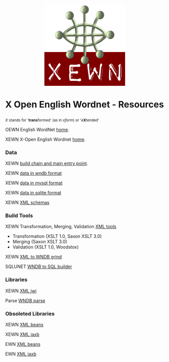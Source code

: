 <p align="center">
<img width="256" height="256" src="images/xewn2.png">
</p>

# X Open English Wordnet - Resources

<p>
<sub>
<i>X</i> stands for '<b>trans</b>formed' (as in <i>xform</i>) or 'e<b>X</b>tended'</b>
</sub>
</p>

OEWN English WordNet [home](https://github.com/globalwordnet/english-wordnet).

XEWN X-Open English Wordnet [home](https://github.com/x-englishwordnet).

### Data

XEWN [build chain and main entry point](https://github.com/x-englishwordnet/xewn).

XEWN [data in wndb format](https://github.com/x-englishwordnet/wndb)

XEWN [data in mysql format](https://github.com/x-englishwordnet/mysql)

XEWN [data in sqlite format](https://github.com/x-englishwordnet/sqlite)

XEWN [XML schemas](https://github.com/x-englishwordnet/schemas)

### Build Tools

XEWN Transformation, Merging, Validation  [XML tools](https://github.com/x-englishwordnet/xml-transform-merge-validate)

- Transformation (XSLT 1.0, Saxon XSLT 3.0)
- Merging (Saxon XSLT 3.0)
- Validation (XSLT 1.0, Woodstox)

XEWN [XML to WNDB grind](https://github.com/x-englishwordnet/grind)

SQLUNET [WNDB to SQL builder](https://sourceforge.net/projects/sqlunetbuilder/)

### Libraries

XEWN [XML jwi](https://github.com/x-englishwordnet/jwi)

Parse  [WNDB parse](https://github.com/x-englishwordnet/parse)

### Obsoleted Libraries

XEWN [XML beans](https://github.com/x-englishwordnet/xewn-beans)

XEWN [XML jaxb](https://github.com/x-englishwordnet/xewn-jaxb)

EWN [XML beans](https://github.com/x-englishwordnet/ewn-beans)

EWN [XML jaxb](https://github.com/x-englishwordnet/ewn-jaxb)
